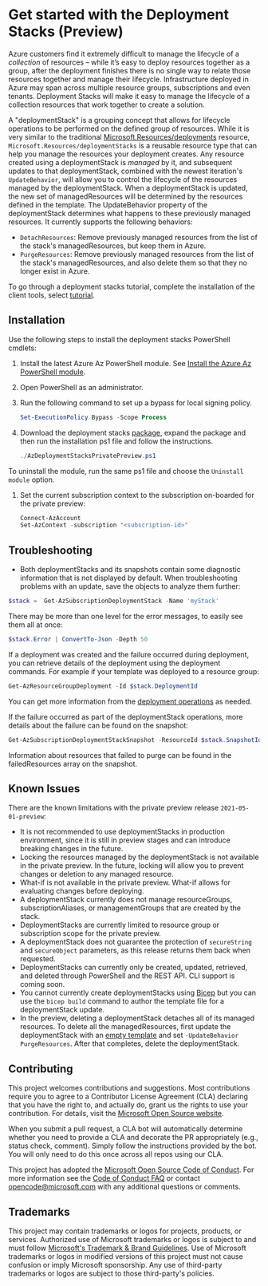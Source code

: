 # Get started with the Deployment Stacks (Preview)

Azure customers find it extremely difficult to manage the lifecycle of a _collection_ of resources – while it’s easy to deploy resources together as a group, after the deployment finishes there is no single way to relate those resources together and manage their lifecycle. Infrastructure deployed in Azure may span across multiple resource groups, subscriptions and even tenants. Deployment Stacks will make it easy to manage the lifecycle of a collection resources that work together to create a solution.

A "deploymentStack" is a grouping concept that allows for lifecycle operations to be performed on the defined group of resources. While it is very similar to the traditional [Microsoft.Resources/deployments](https://docs.microsoft.com/azure/templates/microsoft.resources/deployments?tabs=json) resource, `Microsoft.Resources/deploymentStacks` is a reusable resource type that can help you manage the resources your deployment creates. Any resource created using a deploymentStack is _managed_ by it, and subsequent updates to that deploymentStack, combined with the newest iteration's `UpdateBehavior`, will allow you to control the lifecycle of the resources managed by the deploymentStack. When a deploymentStack is updated, the new set of managedResources will be determined by the resources defined in the template. The UpdateBehavior property of the deploymentStack determines what happens to these previously managed resources. It currently supports the following behaviors:

* `DetachResources`: Remove previously managed resources from the list of the stack's managedResources, but keep them in Azure.
* `PurgeResources`: Remove previously managed resources from the list of the stack's managedResources, and also delete them so that they no longer exist in Azure.

To go through a deployment stacks tutorial, complete the installation of the client tools, select [tutorial](./TUTORIAL.md).

## Installation

Use the following steps to install the deployment stacks PowerShell cmdlets:

1. Install the latest Azure Az PowerShell module.  See [Install the Azure Az PowerShell module](https://docs.microsoft.com/powershell/azure/new-azureps-module-az).
1. Open PowerShell as an administrator.
1. Run the following command to set up a bypass for local signing policy.

    ```powershell
    Set-ExecutionPolicy Bypass -Scope Process
    ```

1. Download the deployment stacks [package](https://github.com/Azure/deployment-stacks/releases), expand the package and then run the installation ps1 file and follow the instructions.

    ```powershell
    ./AzDeploymentStacksPrivatePreview.ps1
    ```

  To uninstall the module, run the same ps1 file and choose the `Uninstall module` option.

1. Set the current subscription context to the subscription on-boarded for the private preview:

    ```PowerShell
    Connect-AzAccount
    Set-AzContext -subscription "<subscription-id>"
    ```

## Troubleshooting

* Both deploymentStacks and its snapshots contain some diagnostic information that is not displayed by default. When troubleshooting problems with an update, save the objects to analyze them further:

```Powershell
$stack =  Get-AzSubscriptionDeploymentStack -Name 'myStack'
```

There may be more than one level for the error messages, to easily see them all at once:

```PowerShell
$stack.Error | ConvertTo-Json -Depth 50
```

If a deployment was created and the failure occurred during deployment, you can retrieve details of the deployment using the deployment commands.  For example if your template was deployed to a resource group:

```PowerShell
Get-AzResourceGroupDeployment -Id $stack.DeploymentId
```

You can get more information from the [deployment operations](https://docs.microsoft.com/azure/azure-resource-manager/templates/deployment-history?tabs=azure-portal#get-deployment-operations-and-error-message) as needed.

If the failure occurred as part of the deploymentStack operations, more details about the failure can be found on the snapshot:

```PowerShell
Get-AzSubscriptionDeploymentStackSnapshot -ResourceId $stack.SnapshotId
```

Information about resources that failed to purge can be found in the failedResources array on the snapshot.

## Known Issues

There are the known limitations with the private preview release `2021-05-01-preview`:

* It is not recommended to use deploymentStacks in production environment, since it is still in preview stages and can introduce breaking changes in the future.
* Locking the resources managed by the deploymentStack is not available in the private preview. In the future, locking will allow you to prevent changes or deletion to any managed resource.
* What-if is not available in the private preview. What-if allows for evaluating changes before deploying.
* A deploymentStack currently does not manage resourceGroups, subscriptionAliases, or managementGroups that are created by the stack.
* DeploymentStacks are currently limited to resource group or subscription scope for the private preview.
* A deploymentStack does not guarantee the protection of `secureString` and `secureObject` parameters, as this release returns them back when requested.
* DeploymentStacks can currently only be created, updated, retrieved, and deleted through PowerShell and the REST API. CLI support is coming soon.
* You cannot currently create deploymentStacks using [Bicep](https://docs.microsoft.com/azure/azure-resource-manager/bicep/overview) but you can use the `bicep build` command to author the template file for a deploymentStack update.
* In the preview, deleting a deploymentStack detaches all of its managed resources.  To delete all the managedResources, first update the deploymentStack with an [empty template](./test-templates/empty-template.json) and set `-UpdateBehavior PurgeResources`.  After that completes, delete the deploymentStack.

## Contributing

This project welcomes contributions and suggestions.  Most contributions require you to agree to a
Contributor License Agreement (CLA) declaring that you have the right to, and actually do, grant us
the rights to use your contribution. For details, visit the [Microsoft Open Source website](https://cla.opensource.microsoft.com).

When you submit a pull request, a CLA bot will automatically determine whether you need to provide
a CLA and decorate the PR appropriately (e.g., status check, comment). Simply follow the instructions
provided by the bot. You will only need to do this once across all repos using our CLA.

This project has adopted the [Microsoft Open Source Code of Conduct](https://opensource.microsoft.com/codeofconduct/).
For more information see the [Code of Conduct FAQ](https://opensource.microsoft.com/codeofconduct/faq/) or
contact [opencode@microsoft.com](mailto:opencode@microsoft.com) with any additional questions or comments.

## Trademarks

This project may contain trademarks or logos for projects, products, or services. Authorized use of Microsoft
trademarks or logos is subject to and must follow
[Microsoft's Trademark & Brand Guidelines](https://www.microsoft.com/legal/intellectualproperty/trademarks/usage/general).
Use of Microsoft trademarks or logos in modified versions of this project must not cause confusion or imply Microsoft sponsorship.
Any use of third-party trademarks or logos are subject to those third-party's policies.
